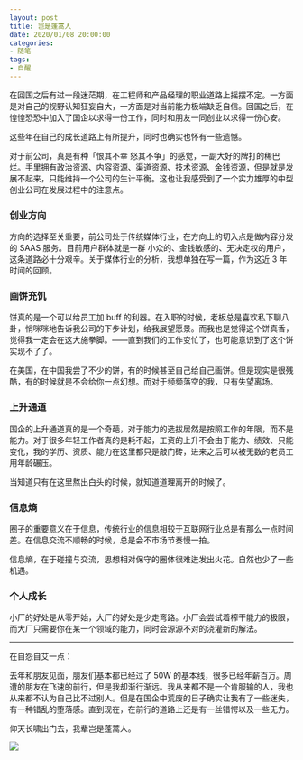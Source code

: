 ```yaml
---
layout: post
title: 岂是蓬蒿人
date: 2020/01/08 20:00:00
categories:
- 随笔
tags:
- 自醒
---
```


在回国之后有过一段迷茫期，在工程师和产品经理的职业道路上摇摆不定。一方面是对自己的视野认知狂妄自大，一方面是对当前能力极端缺乏自信。回国之后，在惶惶恐恐中加入了国企以求得一份工作，同时和朋友一同创业以求得一份心安。

这些年在自己的成长道路上有所提升，同时也确实也怀有一些遗憾。

对于前公司，真是有种「恨其不幸 怒其不争」的感觉，一副大好的牌打的稀巴烂。手里拥有政治资源、内容资源、渠道资源、技术资源、金钱资源，但是就是发展不起来，只能维持一个公司的生计平衡。这也让我感受到了一个实力雄厚的中型创业公司在发展过程中的注意点。

### 创业方向

方向的选择至关重要，前公司处于传统媒体行业，在方向上的切入点是做内容分发的 SAAS 服务。目前用户群体就是一群 小众的、金钱敏感的、无决定权的用户，这条道路必十分艰辛。关于媒体行业的分析，我想单独在写一篇，作为这近 3 年时间的回顾。

### 画饼充饥

饼真的是一个可以给员工加 buff 的利器。在入职的时候，老板总是喜欢私下聊八卦，悄咪咪地告诉我公司的下步计划，给我展望愿景。而我也是觉得这个饼真香，觉得我一定会在这大施拳脚。——直到我们的工作变忙了，也可能意识到了这个饼实现不了了。

在美国，在中国我尝了不少的饼，有的时候甚至自己给自己画饼。但是现实是很残酷，有的时候就是不会给你一点幻想。而对于频频落空的我，只有失望离场。

### 上升通道

国企的上升通道真的是一个奇葩，对于能力的选拔居然是按照工作的年限，而不是能力。对于很多年轻工作者真的是耗不起，工资的上升不会由于能力、绩效、只能变化，我的学历、资质、能力在这里都只是敲门砖，进来之后可以被无数的老员工用年龄碾压。

当知道只有在这里熬出白头的时候，就知道道理离开的时候了。

### 信息熵

圈子的重要意义在于信息，传统行业的信息相较于互联网行业总是有那么一点时间差。在信息交流不顺畅的时候，总是会不市场节奏慢一拍。

信息熵，在于碰撞与交流，思想相对保守的圈体很难迸发出火花。自然也少了一些机遇。

### 个人成长

小厂的好处是从零开始，大厂的好处是少走弯路。小厂会尝试着榨干能力的极限，而大厂只需要你在某一个领域的能力，同时会源源不对的浇灌新的解法。

---

在自怨自艾一点：

去年和朋友见面，朋友们基本都已经过了 50W 的基本线，很多已经年薪百万。周遭的朋友在飞速的前行，但是我却渐行渐远。我从来都不是一个肯服输的人，我也从来都不认为自己比不过别人。但是在国企中荒废的日子确实让我有了一些迷失，有一种错乱的堕落感。直到现在，在前行的道路上还是有一丝错愕以及一些无力。

仰天长啸出门去，我辈岂是蓬蒿人。

![](http://pics.naaln.com/blog/2020-01-09-19bf3209eb3412332793624907bf10d2.jpg-basicBlog)
